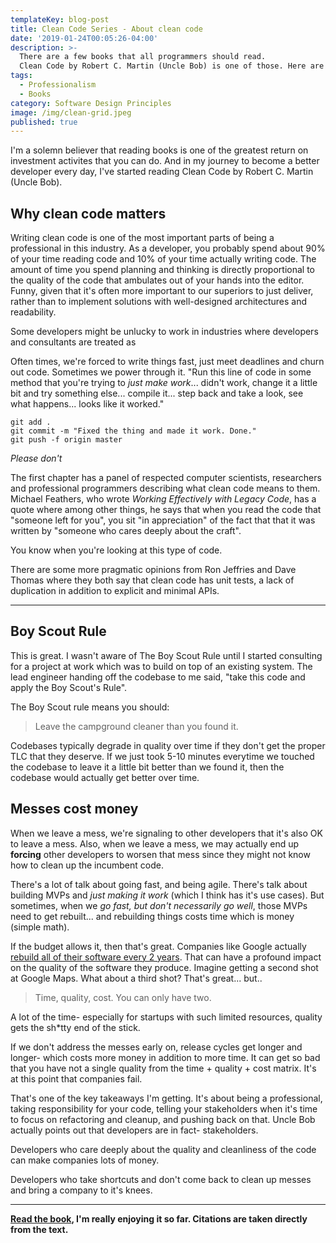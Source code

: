 ```yaml
---
templateKey: blog-post
title: Clean Code Series - About clean code
date: '2019-01-24T00:05:26-04:00'
description: >-
  There are a few books that all programmers should read.
  Clean Code by Robert C. Martin (Uncle Bob) is one of those. Here are some of the key takeaways that I'm collecting from my first read through.
tags: 
  - Professionalism
  - Books
category: Software Design Principles
image: /img/clean-grid.jpeg
published: true
---
```


I'm a solemn believer that reading books is one of the greatest return on investment activites that you can do. And in my journey to become a better developer every day, I've started reading Clean Code by Robert C. Martin (Uncle Bob).

## Why clean code matters

Writing clean code is one of the most important parts of being a professional in this industry. As a developer, you probably spend about 90% of your time reading code and 10% of your time actually writing code. The amount of time you spend planning and thinking is directly proportional to the quality of the code that ambulates out of your hands into the editor. Funny, given that it's often more important to our superiors to just deliver, rather than to implement solutions with well-designed architectures and readability.

Some developers might be unlucky to work in industries where developers and consultants are treated as 

Often times, we're forced to write things fast, just meet deadlines and churn out code. Sometimes we power through it. "Run this line of code in some method that you're trying to *just make work*... didn't work, change it a little bit and try something else... compile it... step back and take a look, see what happens... looks like it worked."

```
git add .
git commit -m "Fixed the thing and made it work. Done."
git push -f origin master
```

*Please don't*

The first chapter has a panel of respected computer scientists, researchers and professional programmers describing what clean code means to them. Michael Feathers, who wrote *Working Effectively with Legacy Code*, has a quote where among other things, he says that when you read the code that "someone left for you", you sit "in appreciation" of the fact that that it was written by "someone who cares deeply about the craft".

You know when you're looking at this type of code.

There are some more pragmatic opinions from Ron Jeffries and Dave Thomas where they both say that clean code has unit tests, a lack of duplication in addition to explicit and minimal APIs.

---

## Boy Scout Rule

This is great. I wasn't aware of The Boy Scout Rule until I started consulting for a project at work which was to build on top of an existing system. The lead engineer handing off the codebase to me said, "take this code and apply the Boy Scout's Rule".

The Boy Scout rule means you should:

> Leave the campground cleaner than you found it.

Codebases typically degrade in quality over time if they don't get the proper TLC that they deserve. If we just took 5-10 minutes everytime we touched the codebase to leave it a little bit better than we found it, then the codebase would actually get better over time.

## Messes cost money

When we leave a mess, we're signaling to other developers that it's also OK to leave a mess. Also, when we leave a mess, we may actually end up **forcing** other developers to worsen that mess since they might not know how to clean up the incumbent code.

There's a lot of talk about going fast, and being agile. There's talk about building MVPs and *just making it work* (which I think has it's use cases). But sometimes, when we *go fast, but don't necessarily go well*, those MVPs need to get rebuilt... and rebuilding things costs time which is money (simple math). 

If the budget allows it, then that's great. Companies like Google actually [rebuild all of their software every 2 years](https://arxiv.org/ftp/arxiv/papers/1702/1702.01715.pdf). That can have a profound impact on the quality of the software they produce. Imagine getting a second shot at Google Maps. What about a third shot? That's great... but..

> Time, quality, cost. You can only have two.

A lot of the time- especially for startups with such limited resources, quality gets the sh*tty end of the stick.

If we don't address the messes early on, release cycles get longer and longer- which costs more money in addition to more time. It can get so bad that you have not a single quality from the time + quality + cost matrix. It's at this point that companies fail.

That's one of the key takeaways I'm getting. It's about being a professional, taking responsibility for your code, telling your stakeholders when it's time to focus on refactoring and cleanup, and pushing back on that. Uncle Bob actually points out that developers are in fact- stakeholders. 

Developers who care deeply about the quality and cleanliness of the code can make companies lots of money.

Developers who take shortcuts and don't come back to clean up messes and bring a company to it's knees.

--- 

**[Read the book](https://www.amazon.ca/Clean-Code-Handbook-Software-Craftsmanship-ebook/dp/B001GSTOAM), I'm really enjoying it so far. Citations are taken directly from the text.**